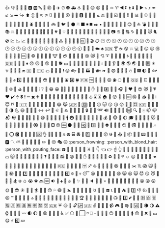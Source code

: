 <span title=":+1:">:+1:</span>
<span title=":-1:">:-1:</span>
<span title=":100:">:100:</span>
<span title=":1234:">:1234:</span>
<span title=":8ball:">:8ball:</span>
<span title=":a:">:a:</span>
<span title=":ab:">:ab:</span>
<span title=":abc:">:abc:</span>
<span title=":abcd:">:abcd:</span>
<span title=":accept:">:accept:</span>
<span title=":aerial_tramway:">:aerial_tramway:</span>
<span title=":airplane:">:airplane:</span>
<span title=":alarm_clock:">:alarm_clock:</span>
<span title=":alien:">:alien:</span>
<span title=":ambulance:">:ambulance:</span>
<span title=":anchor:">:anchor:</span>
<span title=":angel:">:angel:</span>
<span title=":anger:">:anger:</span>
<span title=":angry:">:angry:</span>
<span title=":anguished:">:anguished:</span>
<span title=":ant:">:ant:</span>
<span title=":apple:">:apple:</span>
<span title=":aquarius:">:aquarius:</span>
<span title=":aries:">:aries:</span>
<span title=":arrow_backward:">:arrow_backward:</span>
<span title=":arrow_double_down:">:arrow_double_down:</span>
<span title=":arrow_double_up:">:arrow_double_up:</span>
<span title=":arrow_down:">:arrow_down:</span>
<span title=":arrow_down_small:">:arrow_down_small:</span>
<span title=":arrow_forward:">:arrow_forward:</span>
<span title=":arrow_heading_down:">:arrow_heading_down:</span>
<span title=":arrow_heading_up:">:arrow_heading_up:</span>
<span title=":arrow_left:">:arrow_left:</span>
<span title=":arrow_lower_left:">:arrow_lower_left:</span>
<span title=":arrow_lower_right:">:arrow_lower_right:</span>
<span title=":arrow_right:">:arrow_right:</span>
<span title=":arrow_right_hook:">:arrow_right_hook:</span>
<span title=":arrow_up:">:arrow_up:</span>
<span title=":arrow_up_down:">:arrow_up_down:</span>
<span title=":arrow_up_small:">:arrow_up_small:</span>
<span title=":arrow_upper_left:">:arrow_upper_left:</span>
<span title=":arrow_upper_right:">:arrow_upper_right:</span>
<span title=":arrows_clockwise:">:arrows_clockwise:</span>
<span title=":arrows_counterclockwise:">:arrows_counterclockwise:</span>
<span title=":art:">:art:</span>
<span title=":articulated_lorry:">:articulated_lorry:</span>
<span title=":astonished:">:astonished:</span>
<span title=":athletic_shoe:">:athletic_shoe:</span>
<span title=":atm:">:atm:</span>
<span title=":b:">:b:</span>
<span title=":baby:">:baby:</span>
<span title=":baby_bottle:">:baby_bottle:</span>
<span title=":baby_chick:">:baby_chick:</span>
<span title=":baby_symbol:">:baby_symbol:</span>
<span title=":back:">:back:</span>
<span title=":baggage_claim:">:baggage_claim:</span>
<span title=":balloon:">:balloon:</span>
<span title=":ballot_box_with_check:">:ballot_box_with_check:</span>
<span title=":bamboo:">:bamboo:</span>
<span title=":banana:">:banana:</span>
<span title=":bangbang:">:bangbang:</span>
<span title=":bank:">:bank:</span>
<span title=":bar_chart:">:bar_chart:</span>
<span title=":barber:">:barber:</span>
<span title=":baseball:">:baseball:</span>
<span title=":basketball:">:basketball:</span>
<span title=":bath:">:bath:</span>
<span title=":bathtub:">:bathtub:</span>
<span title=":battery:">:battery:</span>
<span title=":bear:">:bear:</span>
<span title=":bee:">:bee:</span>
<span title=":beer:">:beer:</span>
<span title=":beers:">:beers:</span>
<span title=":beetle:">:beetle:</span>
<span title=":beginner:">:beginner:</span>
<span title=":bell:">:bell:</span>
<span title=":bento:">:bento:</span>
<span title=":bicyclist:">:bicyclist:</span>
<span title=":bike:">:bike:</span>
<span title=":bikini:">:bikini:</span>
<span title=":bird:">:bird:</span>
<span title=":birthday:">:birthday:</span>
<span title=":black_circle:">:black_circle:</span>
<span title=":black_joker:">:black_joker:</span>
<span title=":black_large_square:">:black_large_square:</span>
<span title=":black_medium_small_square:">:black_medium_small_square:</span>
<span title=":black_medium_square:">:black_medium_square:</span>
<span title=":black_nib:">:black_nib:</span>
<span title=":black_small_square:">:black_small_square:</span>
<span title=":black_square_button:">:black_square_button:</span>
<span title=":blossom:">:blossom:</span>
<span title=":blowfish:">:blowfish:</span>
<span title=":blue_book:">:blue_book:</span>
<span title=":blue_car:">:blue_car:</span>
<span title=":blue_heart:">:blue_heart:</span>
<span title=":blush:">:blush:</span>
<span title=":boar:">:boar:</span>
<span title=":boat:">:boat:</span>
<span title=":bomb:">:bomb:</span>
<span title=":book:">:book:</span>
<span title=":bookmark:">:bookmark:</span>
<span title=":bookmark_tabs:">:bookmark_tabs:</span>
<span title=":books:">:books:</span>
<span title=":boom:">:boom:</span>
<span title=":boot:">:boot:</span>
<span title=":bouquet:">:bouquet:</span>
<span title=":bow:">:bow:</span>
<span title=":bowling:">:bowling:</span>
<span title=":boy:">:boy:</span>
<span title=":bread:">:bread:</span>
<span title=":bride_with_veil:">:bride_with_veil:</span>
<span title=":bridge_at_night:">:bridge_at_night:</span>
<span title=":briefcase:">:briefcase:</span>
<span title=":broken_heart:">:broken_heart:</span>
<span title=":bug:">:bug:</span>
<span title=":bulb:">:bulb:</span>
<span title=":bullettrain_front:">:bullettrain_front:</span>
<span title=":bullettrain_side:">:bullettrain_side:</span>
<span title=":bus:">:bus:</span>
<span title=":busstop:">:busstop:</span>
<span title=":bust_in_silhouette:">:bust_in_silhouette:</span>
<span title=":busts_in_silhouette:">:busts_in_silhouette:</span>
<span title=":cactus:">:cactus:</span>
<span title=":cake:">:cake:</span>
<span title=":calendar:">:calendar:</span>
<span title=":calling:">:calling:</span>
<span title=":camel:">:camel:</span>
<span title=":camera:">:camera:</span>
<span title=":cancer:">:cancer:</span>
<span title=":candy:">:candy:</span>
<span title=":capital_abcd:">:capital_abcd:</span>
<span title=":capricorn:">:capricorn:</span>
<span title=":car:">:car:</span>
<span title=":card_index:">:card_index:</span>
<span title=":carousel_horse:">:carousel_horse:</span>
<span title=":cat:">:cat:</span>
<span title=":cat2:">:cat2:</span>
<span title=":cd:">:cd:</span>
<span title=":chart:">:chart:</span>
<span title=":chart_with_downwards_trend:">:chart_with_downwards_trend:</span>
<span title=":chart_with_upwards_trend:">:chart_with_upwards_trend:</span>
<span title=":checkered_flag:">:checkered_flag:</span>
<span title=":cherries:">:cherries:</span>
<span title=":cherry_blossom:">:cherry_blossom:</span>
<span title=":chestnut:">:chestnut:</span>
<span title=":chicken:">:chicken:</span>
<span title=":children_crossing:">:children_crossing:</span>
<span title=":chocolate_bar:">:chocolate_bar:</span>
<span title=":christmas_tree:">:christmas_tree:</span>
<span title=":church:">:church:</span>
<span title=":cinema:">:cinema:</span>
<span title=":circus_tent:">:circus_tent:</span>
<span title=":city_sunrise:">:city_sunrise:</span>
<span title=":city_sunset:">:city_sunset:</span>
<span title=":cl:">:cl:</span>
<span title=":clap:">:clap:</span>
<span title=":clapper:">:clapper:</span>
<span title=":clipboard:">:clipboard:</span>
<span title=":clock1:">:clock1:</span>
<span title=":clock10:">:clock10:</span>
<span title=":clock1030:">:clock1030:</span>
<span title=":clock11:">:clock11:</span>
<span title=":clock1130:">:clock1130:</span>
<span title=":clock12:">:clock12:</span>
<span title=":clock1230:">:clock1230:</span>
<span title=":clock130:">:clock130:</span>
<span title=":clock2:">:clock2:</span>
<span title=":clock230:">:clock230:</span>
<span title=":clock3:">:clock3:</span>
<span title=":clock330:">:clock330:</span>
<span title=":clock4:">:clock4:</span>
<span title=":clock430:">:clock430:</span>
<span title=":clock5:">:clock5:</span>
<span title=":clock530:">:clock530:</span>
<span title=":clock6:">:clock6:</span>
<span title=":clock630:">:clock630:</span>
<span title=":clock7:">:clock7:</span>
<span title=":clock730:">:clock730:</span>
<span title=":clock8:">:clock8:</span>
<span title=":clock830:">:clock830:</span>
<span title=":clock9:">:clock9:</span>
<span title=":clock930:">:clock930:</span>
<span title=":closed_book:">:closed_book:</span>
<span title=":closed_lock_with_key:">:closed_lock_with_key:</span>
<span title=":closed_umbrella:">:closed_umbrella:</span>
<span title=":cloud:">:cloud:</span>
<span title=":clubs:">:clubs:</span>
<span title=":cn:">:cn:</span>
<span title=":cocktail:">:cocktail:</span>
<span title=":coffee:">:coffee:</span>
<span title=":cold_sweat:">:cold_sweat:</span>
<span title=":collision:">:collision:</span>
<span title=":computer:">:computer:</span>
<span title=":confetti_ball:">:confetti_ball:</span>
<span title=":confounded:">:confounded:</span>
<span title=":confused:">:confused:</span>
<span title=":congratulations:">:congratulations:</span>
<span title=":construction:">:construction:</span>
<span title=":construction_worker:">:construction_worker:</span>
<span title=":convenience_store:">:convenience_store:</span>
<span title=":cookie:">:cookie:</span>
<span title=":cool:">:cool:</span>
<span title=":cop:">:cop:</span>
<span title=":copyright:">:copyright:</span>
<span title=":corn:">:corn:</span>
<span title=":couple:">:couple:</span>
<span title=":couple_with_heart:">:couple_with_heart:</span>
<span title=":couplekiss:">:couplekiss:</span>
<span title=":cow:">:cow:</span>
<span title=":cow2:">:cow2:</span>
<span title=":credit_card:">:credit_card:</span>
<span title=":crescent_moon:">:crescent_moon:</span>
<span title=":crocodile:">:crocodile:</span>
<span title=":crossed_flags:">:crossed_flags:</span>
<span title=":crown:">:crown:</span>
<span title=":cry:">:cry:</span>
<span title=":crying_cat_face:">:crying_cat_face:</span>
<span title=":crystal_ball:">:crystal_ball:</span>
<span title=":cupid:">:cupid:</span>
<span title=":curly_loop:">:curly_loop:</span>
<span title=":currency_exchange:">:currency_exchange:</span>
<span title=":curry:">:curry:</span>
<span title=":custard:">:custard:</span>
<span title=":customs:">:customs:</span>
<span title=":cyclone:">:cyclone:</span>
<span title=":dancer:">:dancer:</span>
<span title=":dancers:">:dancers:</span>
<span title=":dango:">:dango:</span>
<span title=":dart:">:dart:</span>
<span title=":dash:">:dash:</span>
<span title=":date:">:date:</span>
<span title=":de:">:de:</span>
<span title=":deciduous_tree:">:deciduous_tree:</span>
<span title=":department_store:">:department_store:</span>
<span title=":diamond_shape_with_a_dot_inside:">:diamond_shape_with_a_dot_inside:</span>
<span title=":diamonds:">:diamonds:</span>
<span title=":disappointed:">:disappointed:</span>
<span title=":disappointed_relieved:">:disappointed_relieved:</span>
<span title=":dizzy:">:dizzy:</span>
<span title=":dizzy_face:">:dizzy_face:</span>
<span title=":do_not_litter:">:do_not_litter:</span>
<span title=":dog:">:dog:</span>
<span title=":dog2:">:dog2:</span>
<span title=":dollar:">:dollar:</span>
<span title=":dolls:">:dolls:</span>
<span title=":dolphin:">:dolphin:</span>
<span title=":door:">:door:</span>
<span title=":doughnut:">:doughnut:</span>
<span title=":dragon:">:dragon:</span>
<span title=":dragon_face:">:dragon_face:</span>
<span title=":dress:">:dress:</span>
<span title=":dromedary_camel:">:dromedary_camel:</span>
<span title=":droplet:">:droplet:</span>
<span title=":dvd:">:dvd:</span>
<span title=":e-mail:">:e-mail:</span>
<span title=":ear:">:ear:</span>
<span title=":ear_of_rice:">:ear_of_rice:</span>
<span title=":earth_africa:">:earth_africa:</span>
<span title=":earth_americas:">:earth_americas:</span>
<span title=":earth_asia:">:earth_asia:</span>
<span title=":egg:">:egg:</span>
<span title=":eggplant:">:eggplant:</span>
<span title=":eight:">:eight:</span>
<span title=":eight_pointed_black_star:">:eight_pointed_black_star:</span>
<span title=":eight_spoked_asterisk:">:eight_spoked_asterisk:</span>
<span title=":electric_plug:">:electric_plug:</span>
<span title=":elephant:">:elephant:</span>
<span title=":email:">:email:</span>
<span title=":end:">:end:</span>
<span title=":envelope:">:envelope:</span>
<span title=":envelope_with_arrow:">:envelope_with_arrow:</span>
<span title=":es:">:es:</span>
<span title=":euro:">:euro:</span>
<span title=":european_castle:">:european_castle:</span>
<span title=":european_post_office:">:european_post_office:</span>
<span title=":evergreen_tree:">:evergreen_tree:</span>
<span title=":exclamation:">:exclamation:</span>
<span title=":expressionless:">:expressionless:</span>
<span title=":eyeglasses:">:eyeglasses:</span>
<span title=":eyes:">:eyes:</span>
<span title=":facepunch:">:facepunch:</span>
<span title=":factory:">:factory:</span>
<span title=":fallen_leaf:">:fallen_leaf:</span>
<span title=":family:">:family:</span>
<span title=":fast_forward:">:fast_forward:</span>
<span title=":fax:">:fax:</span>
<span title=":fearful:">:fearful:</span>
<span title=":feet:">:feet:</span>
<span title=":ferris_wheel:">:ferris_wheel:</span>
<span title=":file_folder:">:file_folder:</span>
<span title=":fire:">:fire:</span>
<span title=":fire_engine:">:fire_engine:</span>
<span title=":fireworks:">:fireworks:</span>
<span title=":first_quarter_moon:">:first_quarter_moon:</span>
<span title=":first_quarter_moon_with_face:">:first_quarter_moon_with_face:</span>
<span title=":fish:">:fish:</span>
<span title=":fish_cake:">:fish_cake:</span>
<span title=":fishing_pole_and_fish:">:fishing_pole_and_fish:</span>
<span title=":fist:">:fist:</span>
<span title=":five:">:five:</span>
<span title=":flags:">:flags:</span>
<span title=":flashlight:">:flashlight:</span>
<span title=":flipper:">:flipper:</span>
<span title=":floppy_disk:">:floppy_disk:</span>
<span title=":flower_playing_cards:">:flower_playing_cards:</span>
<span title=":flushed:">:flushed:</span>
<span title=":foggy:">:foggy:</span>
<span title=":football:">:football:</span>
<span title=":footprints:">:footprints:</span>
<span title=":fork_and_knife:">:fork_and_knife:</span>
<span title=":fountain:">:fountain:</span>
<span title=":four:">:four:</span>
<span title=":four_leaf_clover:">:four_leaf_clover:</span>
<span title=":fr:">:fr:</span>
<span title=":free:">:free:</span>
<span title=":fried_shrimp:">:fried_shrimp:</span>
<span title=":fries:">:fries:</span>
<span title=":frog:">:frog:</span>
<span title=":frowning:">:frowning:</span>
<span title=":fuelpump:">:fuelpump:</span>
<span title=":full_moon:">:full_moon:</span>
<span title=":full_moon_with_face:">:full_moon_with_face:</span>
<span title=":game_die:">:game_die:</span>
<span title=":gb:">:gb:</span>
<span title=":gem:">:gem:</span>
<span title=":gemini:">:gemini:</span>
<span title=":ghost:">:ghost:</span>
<span title=":gift:">:gift:</span>
<span title=":gift_heart:">:gift_heart:</span>
<span title=":girl:">:girl:</span>
<span title=":globe_with_meridians:">:globe_with_meridians:</span>
<span title=":goat:">:goat:</span>
<span title=":golf:">:golf:</span>
<span title=":grapes:">:grapes:</span>
<span title=":green_apple:">:green_apple:</span>
<span title=":green_book:">:green_book:</span>
<span title=":green_heart:">:green_heart:</span>
<span title=":grey_exclamation:">:grey_exclamation:</span>
<span title=":grey_question:">:grey_question:</span>
<span title=":grimacing:">:grimacing:</span>
<span title=":grin:">:grin:</span>
<span title=":grinning:">:grinning:</span>
<span title=":guardsman:">:guardsman:</span>
<span title=":guitar:">:guitar:</span>
<span title=":gun:">:gun:</span>
<span title=":haircut:">:haircut:</span>
<span title=":hamburger:">:hamburger:</span>
<span title=":hammer:">:hammer:</span>
<span title=":hamster:">:hamster:</span>
<span title=":hand:">:hand:</span>
<span title=":handbag:">:handbag:</span>
<span title=":hankey:">:hankey:</span>
<span title=":hash:">:hash:</span>
<span title=":hatched_chick:">:hatched_chick:</span>
<span title=":hatching_chick:">:hatching_chick:</span>
<span title=":headphones:">:headphones:</span>
<span title=":hear_no_evil:">:hear_no_evil:</span>
<span title=":heart:">:heart:</span>
<span title=":heart_decoration:">:heart_decoration:</span>
<span title=":heart_eyes:">:heart_eyes:</span>
<span title=":heart_eyes_cat:">:heart_eyes_cat:</span>
<span title=":heartbeat:">:heartbeat:</span>
<span title=":heartpulse:">:heartpulse:</span>
<span title=":hearts:">:hearts:</span>
<span title=":heavy_check_mark:">:heavy_check_mark:</span>
<span title=":heavy_division_sign:">:heavy_division_sign:</span>
<span title=":heavy_dollar_sign:">:heavy_dollar_sign:</span>
<span title=":heavy_exclamation_mark:">:heavy_exclamation_mark:</span>
<span title=":heavy_minus_sign:">:heavy_minus_sign:</span>
<span title=":heavy_multiplication_x:">:heavy_multiplication_x:</span>
<span title=":heavy_plus_sign:">:heavy_plus_sign:</span>
<span title=":helicopter:">:helicopter:</span>
<span title=":herb:">:herb:</span>
<span title=":hibiscus:">:hibiscus:</span>
<span title=":high_brightness:">:high_brightness:</span>
<span title=":high_heel:">:high_heel:</span>
<span title=":hocho:">:hocho:</span>
<span title=":honey_pot:">:honey_pot:</span>
<span title=":honeybee:">:honeybee:</span>
<span title=":horse:">:horse:</span>
<span title=":horse_racing:">:horse_racing:</span>
<span title=":hospital:">:hospital:</span>
<span title=":hotel:">:hotel:</span>
<span title=":hotsprings:">:hotsprings:</span>
<span title=":hourglass:">:hourglass:</span>
<span title=":hourglass_flowing_sand:">:hourglass_flowing_sand:</span>
<span title=":house:">:house:</span>
<span title=":house_with_garden:">:house_with_garden:</span>
<span title=":hushed:">:hushed:</span>
<span title=":ice_cream:">:ice_cream:</span>
<span title=":icecream:">:icecream:</span>
<span title=":id:">:id:</span>
<span title=":ideograph_advantage:">:ideograph_advantage:</span>
<span title=":imp:">:imp:</span>
<span title=":inbox_tray:">:inbox_tray:</span>
<span title=":incoming_envelope:">:incoming_envelope:</span>
<span title=":information_desk_person:">:information_desk_person:</span>
<span title=":information_source:">:information_source:</span>
<span title=":innocent:">:innocent:</span>
<span title=":interrobang:">:interrobang:</span>
<span title=":iphone:">:iphone:</span>
<span title=":it:">:it:</span>
<span title=":izakaya_lantern:">:izakaya_lantern:</span>
<span title=":jack_o_lantern:">:jack_o_lantern:</span>
<span title=":japan:">:japan:</span>
<span title=":japanese_castle:">:japanese_castle:</span>
<span title=":japanese_goblin:">:japanese_goblin:</span>
<span title=":japanese_ogre:">:japanese_ogre:</span>
<span title=":jeans:">:jeans:</span>
<span title=":joy:">:joy:</span>
<span title=":joy_cat:">:joy_cat:</span>
<span title=":jp:">:jp:</span>
<span title=":key:">:key:</span>
<span title=":keycap_ten:">:keycap_ten:</span>
<span title=":kimono:">:kimono:</span>
<span title=":kiss:">:kiss:</span>
<span title=":kissing:">:kissing:</span>
<span title=":kissing_cat:">:kissing_cat:</span>
<span title=":kissing_closed_eyes:">:kissing_closed_eyes:</span>
<span title=":kissing_heart:">:kissing_heart:</span>
<span title=":kissing_smiling_eyes:">:kissing_smiling_eyes:</span>
<span title=":knife:">:knife:</span>
<span title=":koala:">:koala:</span>
<span title=":koko:">:koko:</span>
<span title=":kr:">:kr:</span>
<span title=":lantern:">:lantern:</span>
<span title=":large_blue_circle:">:large_blue_circle:</span>
<span title=":large_blue_diamond:">:large_blue_diamond:</span>
<span title=":large_orange_diamond:">:large_orange_diamond:</span>
<span title=":last_quarter_moon:">:last_quarter_moon:</span>
<span title=":last_quarter_moon_with_face:">:last_quarter_moon_with_face:</span>
<span title=":laughing:">:laughing:</span>
<span title=":leaves:">:leaves:</span>
<span title=":ledger:">:ledger:</span>
<span title=":left_luggage:">:left_luggage:</span>
<span title=":left_right_arrow:">:left_right_arrow:</span>
<span title=":leftwards_arrow_with_hook:">:leftwards_arrow_with_hook:</span>
<span title=":lemon:">:lemon:</span>
<span title=":leo:">:leo:</span>
<span title=":leopard:">:leopard:</span>
<span title=":libra:">:libra:</span>
<span title=":light_rail:">:light_rail:</span>
<span title=":link:">:link:</span>
<span title=":lips:">:lips:</span>
<span title=":lipstick:">:lipstick:</span>
<span title=":lock:">:lock:</span>
<span title=":lock_with_ink_pen:">:lock_with_ink_pen:</span>
<span title=":lollipop:">:lollipop:</span>
<span title=":loop:">:loop:</span>
<span title=":loud_sound:">:loud_sound:</span>
<span title=":loudspeaker:">:loudspeaker:</span>
<span title=":love_hotel:">:love_hotel:</span>
<span title=":love_letter:">:love_letter:</span>
<span title=":low_brightness:">:low_brightness:</span>
<span title=":m:">:m:</span>
<span title=":mag:">:mag:</span>
<span title=":mag_right:">:mag_right:</span>
<span title=":mahjong:">:mahjong:</span>
<span title=":mailbox:">:mailbox:</span>
<span title=":mailbox_closed:">:mailbox_closed:</span>
<span title=":mailbox_with_mail:">:mailbox_with_mail:</span>
<span title=":mailbox_with_no_mail:">:mailbox_with_no_mail:</span>
<span title=":man:">:man:</span>
<span title=":man_with_gua_pi_mao:">:man_with_gua_pi_mao:</span>
<span title=":man_with_turban:">:man_with_turban:</span>
<span title=":mans_shoe:">:mans_shoe:</span>
<span title=":maple_leaf:">:maple_leaf:</span>
<span title=":mask:">:mask:</span>
<span title=":massage:">:massage:</span>
<span title=":meat_on_bone:">:meat_on_bone:</span>
<span title=":mega:">:mega:</span>
<span title=":melon:">:melon:</span>
<span title=":memo:">:memo:</span>
<span title=":mens:">:mens:</span>
<span title=":metro:">:metro:</span>
<span title=":microphone:">:microphone:</span>
<span title=":microscope:">:microscope:</span>
<span title=":milky_way:">:milky_way:</span>
<span title=":minibus:">:minibus:</span>
<span title=":minidisc:">:minidisc:</span>
<span title=":mobile_phone_off:">:mobile_phone_off:</span>
<span title=":money_with_wings:">:money_with_wings:</span>
<span title=":moneybag:">:moneybag:</span>
<span title=":monkey:">:monkey:</span>
<span title=":monkey_face:">:monkey_face:</span>
<span title=":monorail:">:monorail:</span>
<span title=":moon:">:moon:</span>
<span title=":mortar_board:">:mortar_board:</span>
<span title=":mount_fuji:">:mount_fuji:</span>
<span title=":mountain_bicyclist:">:mountain_bicyclist:</span>
<span title=":mountain_cableway:">:mountain_cableway:</span>
<span title=":mountain_railway:">:mountain_railway:</span>
<span title=":mouse:">:mouse:</span>
<span title=":mouse2:">:mouse2:</span>
<span title=":movie_camera:">:movie_camera:</span>
<span title=":moyai:">:moyai:</span>
<span title=":muscle:">:muscle:</span>
<span title=":mushroom:">:mushroom:</span>
<span title=":musical_keyboard:">:musical_keyboard:</span>
<span title=":musical_note:">:musical_note:</span>
<span title=":musical_score:">:musical_score:</span>
<span title=":mute:">:mute:</span>
<span title=":nail_care:">:nail_care:</span>
<span title=":name_badge:">:name_badge:</span>
<span title=":necktie:">:necktie:</span>
<span title=":negative_squared_cross_mark:">:negative_squared_cross_mark:</span>
<span title=":neutral_face:">:neutral_face:</span>
<span title=":new:">:new:</span>
<span title=":new_moon:">:new_moon:</span>
<span title=":new_moon_with_face:">:new_moon_with_face:</span>
<span title=":newspaper:">:newspaper:</span>
<span title=":ng:">:ng:</span>
<span title=":night_with_stars:">:night_with_stars:</span>
<span title=":nine:">:nine:</span>
<span title=":no_bell:">:no_bell:</span>
<span title=":no_bicycles:">:no_bicycles:</span>
<span title=":no_entry:">:no_entry:</span>
<span title=":no_entry_sign:">:no_entry_sign:</span>
<span title=":no_good:">:no_good:</span>
<span title=":no_mobile_phones:">:no_mobile_phones:</span>
<span title=":no_mouth:">:no_mouth:</span>
<span title=":no_pedestrians:">:no_pedestrians:</span>
<span title=":no_smoking:">:no_smoking:</span>
<span title=":non-potable_water:">:non-potable_water:</span>
<span title=":nose:">:nose:</span>
<span title=":notebook:">:notebook:</span>
<span title=":notebook_with_decorative_cover:">:notebook_with_decorative_cover:</span>
<span title=":notes:">:notes:</span>
<span title=":nut_and_bolt:">:nut_and_bolt:</span>
<span title=":o:">:o:</span>
<span title=":o2:">:o2:</span>
<span title=":ocean:">:ocean:</span>
<span title=":octopus:">:octopus:</span>
<span title=":oden:">:oden:</span>
<span title=":office:">:office:</span>
<span title=":ok:">:ok:</span>
<span title=":ok_hand:">:ok_hand:</span>
<span title=":ok_woman:">:ok_woman:</span>
<span title=":older_man:">:older_man:</span>
<span title=":older_woman:">:older_woman:</span>
<span title=":on:">:on:</span>
<span title=":oncoming_automobile:">:oncoming_automobile:</span>
<span title=":oncoming_bus:">:oncoming_bus:</span>
<span title=":oncoming_police_car:">:oncoming_police_car:</span>
<span title=":oncoming_taxi:">:oncoming_taxi:</span>
<span title=":one:">:one:</span>
<span title=":open_book:">:open_book:</span>
<span title=":open_file_folder:">:open_file_folder:</span>
<span title=":open_hands:">:open_hands:</span>
<span title=":open_mouth:">:open_mouth:</span>
<span title=":ophiuchus:">:ophiuchus:</span>
<span title=":orange_book:">:orange_book:</span>
<span title=":outbox_tray:">:outbox_tray:</span>
<span title=":ox:">:ox:</span>
<span title=":package:">:package:</span>
<span title=":page_facing_up:">:page_facing_up:</span>
<span title=":page_with_curl:">:page_with_curl:</span>
<span title=":pager:">:pager:</span>
<span title=":palm_tree:">:palm_tree:</span>
<span title=":panda_face:">:panda_face:</span>
<span title=":paperclip:">:paperclip:</span>
<span title=":parking:">:parking:</span>
<span title=":part_alternation_mark:">:part_alternation_mark:</span>
<span title=":partly_sunny:">:partly_sunny:</span>
<span title=":passport_control:">:passport_control:</span>
<span title=":paw_prints:">:paw_prints:</span>
<span title=":peach:">:peach:</span>
<span title=":pear:">:pear:</span>
<span title=":pencil:">:pencil:</span>
<span title=":pencil2:">:pencil2:</span>
<span title=":penguin:">:penguin:</span>
<span title=":pensive:">:pensive:</span>
<span title=":performing_arts:">:performing_arts:</span>
<span title=":persevere:">:persevere:</span>
<span title=":person_frowning:">:person_frowning:</span>
<span title=":person_with_blond_hair:">:person_with_blond_hair:</span>
<span title=":person_with_pouting_face:">:person_with_pouting_face:</span>
<span title=":phone:">:phone:</span>
<span title=":pig:">:pig:</span>
<span title=":pig2:">:pig2:</span>
<span title=":pig_nose:">:pig_nose:</span>
<span title=":pill:">:pill:</span>
<span title=":pineapple:">:pineapple:</span>
<span title=":pisces:">:pisces:</span>
<span title=":pizza:">:pizza:</span>
<span title=":point_down:">:point_down:</span>
<span title=":point_left:">:point_left:</span>
<span title=":point_right:">:point_right:</span>
<span title=":point_up:">:point_up:</span>
<span title=":point_up_2:">:point_up_2:</span>
<span title=":police_car:">:police_car:</span>
<span title=":poodle:">:poodle:</span>
<span title=":poop:">:poop:</span>
<span title=":post_office:">:post_office:</span>
<span title=":postal_horn:">:postal_horn:</span>
<span title=":postbox:">:postbox:</span>
<span title=":potable_water:">:potable_water:</span>
<span title=":pouch:">:pouch:</span>
<span title=":poultry_leg:">:poultry_leg:</span>
<span title=":pound:">:pound:</span>
<span title=":pouting_cat:">:pouting_cat:</span>
<span title=":pray:">:pray:</span>
<span title=":princess:">:princess:</span>
<span title=":punch:">:punch:</span>
<span title=":purple_heart:">:purple_heart:</span>
<span title=":purse:">:purse:</span>
<span title=":pushpin:">:pushpin:</span>
<span title=":put_litter_in_its_place:">:put_litter_in_its_place:</span>
<span title=":question:">:question:</span>
<span title=":rabbit:">:rabbit:</span>
<span title=":rabbit2:">:rabbit2:</span>
<span title=":racehorse:">:racehorse:</span>
<span title=":radio:">:radio:</span>
<span title=":radio_button:">:radio_button:</span>
<span title=":rage:">:rage:</span>
<span title=":railway_car:">:railway_car:</span>
<span title=":rainbow:">:rainbow:</span>
<span title=":raised_hand:">:raised_hand:</span>
<span title=":raised_hands:">:raised_hands:</span>
<span title=":raising_hand:">:raising_hand:</span>
<span title=":ram:">:ram:</span>
<span title=":ramen:">:ramen:</span>
<span title=":rat:">:rat:</span>
<span title=":recycle:">:recycle:</span>
<span title=":red_car:">:red_car:</span>
<span title=":red_circle:">:red_circle:</span>
<span title=":registered:">:registered:</span>
<span title=":relaxed:">:relaxed:</span>
<span title=":relieved:">:relieved:</span>
<span title=":repeat:">:repeat:</span>
<span title=":repeat_one:">:repeat_one:</span>
<span title=":restroom:">:restroom:</span>
<span title=":revolving_hearts:">:revolving_hearts:</span>
<span title=":rewind:">:rewind:</span>
<span title=":ribbon:">:ribbon:</span>
<span title=":rice:">:rice:</span>
<span title=":rice_ball:">:rice_ball:</span>
<span title=":rice_cracker:">:rice_cracker:</span>
<span title=":rice_scene:">:rice_scene:</span>
<span title=":ring:">:ring:</span>
<span title=":rocket:">:rocket:</span>
<span title=":roller_coaster:">:roller_coaster:</span>
<span title=":rooster:">:rooster:</span>
<span title=":rose:">:rose:</span>
<span title=":rotating_light:">:rotating_light:</span>
<span title=":round_pushpin:">:round_pushpin:</span>
<span title=":rowboat:">:rowboat:</span>
<span title=":ru:">:ru:</span>
<span title=":rugby_football:">:rugby_football:</span>
<span title=":runner:">:runner:</span>
<span title=":running:">:running:</span>
<span title=":running_shirt_with_sash:">:running_shirt_with_sash:</span>
<span title=":sa:">:sa:</span>
<span title=":sagittarius:">:sagittarius:</span>
<span title=":sailboat:">:sailboat:</span>
<span title=":sake:">:sake:</span>
<span title=":sandal:">:sandal:</span>
<span title=":santa:">:santa:</span>
<span title=":satellite:">:satellite:</span>
<span title=":satisfied:">:satisfied:</span>
<span title=":saxophone:">:saxophone:</span>
<span title=":school:">:school:</span>
<span title=":school_satchel:">:school_satchel:</span>
<span title=":scissors:">:scissors:</span>
<span title=":scorpius:">:scorpius:</span>
<span title=":scream:">:scream:</span>
<span title=":scream_cat:">:scream_cat:</span>
<span title=":scroll:">:scroll:</span>
<span title=":seat:">:seat:</span>
<span title=":secret:">:secret:</span>
<span title=":see_no_evil:">:see_no_evil:</span>
<span title=":seedling:">:seedling:</span>
<span title=":seven:">:seven:</span>
<span title=":shaved_ice:">:shaved_ice:</span>
<span title=":sheep:">:sheep:</span>
<span title=":shell:">:shell:</span>
<span title=":ship:">:ship:</span>
<span title=":shirt:">:shirt:</span>
<span title=":shit:">:shit:</span>
<span title=":shoe:">:shoe:</span>
<span title=":shower:">:shower:</span>
<span title=":signal_strength:">:signal_strength:</span>
<span title=":six:">:six:</span>
<span title=":six_pointed_star:">:six_pointed_star:</span>
<span title=":ski:">:ski:</span>
<span title=":skull:">:skull:</span>
<span title=":sleeping:">:sleeping:</span>
<span title=":sleepy:">:sleepy:</span>
<span title=":slot_machine:">:slot_machine:</span>
<span title=":small_blue_diamond:">:small_blue_diamond:</span>
<span title=":small_orange_diamond:">:small_orange_diamond:</span>
<span title=":small_red_triangle:">:small_red_triangle:</span>
<span title=":small_red_triangle_down:">:small_red_triangle_down:</span>
<span title=":smile:">:smile:</span>
<span title=":smile_cat:">:smile_cat:</span>
<span title=":smiley:">:smiley:</span>
<span title=":smiley_cat:">:smiley_cat:</span>
<span title=":smiling_imp:">:smiling_imp:</span>
<span title=":smirk:">:smirk:</span>
<span title=":smirk_cat:">:smirk_cat:</span>
<span title=":smoking:">:smoking:</span>
<span title=":snail:">:snail:</span>
<span title=":snake:">:snake:</span>
<span title=":snowboarder:">:snowboarder:</span>
<span title=":snowflake:">:snowflake:</span>
<span title=":snowman:">:snowman:</span>
<span title=":sob:">:sob:</span>
<span title=":soccer:">:soccer:</span>
<span title=":soon:">:soon:</span>
<span title=":sos:">:sos:</span>
<span title=":sound:">:sound:</span>
<span title=":space_invader:">:space_invader:</span>
<span title=":spades:">:spades:</span>
<span title=":spaghetti:">:spaghetti:</span>
<span title=":sparkle:">:sparkle:</span>
<span title=":sparkler:">:sparkler:</span>
<span title=":sparkles:">:sparkles:</span>
<span title=":sparkling_heart:">:sparkling_heart:</span>
<span title=":speak_no_evil:">:speak_no_evil:</span>
<span title=":speaker:">:speaker:</span>
<span title=":speech_balloon:">:speech_balloon:</span>
<span title=":speedboat:">:speedboat:</span>
<span title=":star:">:star:</span>
<span title=":star2:">:star2:</span>
<span title=":stars:">:stars:</span>
<span title=":station:">:station:</span>
<span title=":statue_of_liberty:">:statue_of_liberty:</span>
<span title=":steam_locomotive:">:steam_locomotive:</span>
<span title=":stew:">:stew:</span>
<span title=":straight_ruler:">:straight_ruler:</span>
<span title=":strawberry:">:strawberry:</span>
<span title=":stuck_out_tongue:">:stuck_out_tongue:</span>
<span title=":stuck_out_tongue_closed_eyes:">:stuck_out_tongue_closed_eyes:</span>
<span title=":stuck_out_tongue_winking_eye:">:stuck_out_tongue_winking_eye:</span>
<span title=":sun_with_face:">:sun_with_face:</span>
<span title=":sunflower:">:sunflower:</span>
<span title=":sunglasses:">:sunglasses:</span>
<span title=":sunny:">:sunny:</span>
<span title=":sunrise:">:sunrise:</span>
<span title=":sunrise_over_mountains:">:sunrise_over_mountains:</span>
<span title=":surfer:">:surfer:</span>
<span title=":sushi:">:sushi:</span>
<span title=":suspension_railway:">:suspension_railway:</span>
<span title=":sweat:">:sweat:</span>
<span title=":sweat_drops:">:sweat_drops:</span>
<span title=":sweat_smile:">:sweat_smile:</span>
<span title=":sweet_potato:">:sweet_potato:</span>
<span title=":swimmer:">:swimmer:</span>
<span title=":symbols:">:symbols:</span>
<span title=":syringe:">:syringe:</span>
<span title=":tada:">:tada:</span>
<span title=":tanabata_tree:">:tanabata_tree:</span>
<span title=":tangerine:">:tangerine:</span>
<span title=":taurus:">:taurus:</span>
<span title=":taxi:">:taxi:</span>
<span title=":tea:">:tea:</span>
<span title=":telephone:">:telephone:</span>
<span title=":telephone_receiver:">:telephone_receiver:</span>
<span title=":telescope:">:telescope:</span>
<span title=":tennis:">:tennis:</span>
<span title=":tent:">:tent:</span>
<span title=":thought_balloon:">:thought_balloon:</span>
<span title=":three:">:three:</span>
<span title=":thumbsdown:">:thumbsdown:</span>
<span title=":thumbsup:">:thumbsup:</span>
<span title=":ticket:">:ticket:</span>
<span title=":tiger:">:tiger:</span>
<span title=":tiger2:">:tiger2:</span>
<span title=":tired_face:">:tired_face:</span>
<span title=":tm:">:tm:</span>
<span title=":toilet:">:toilet:</span>
<span title=":tokyo_tower:">:tokyo_tower:</span>
<span title=":tomato:">:tomato:</span>
<span title=":tongue:">:tongue:</span>
<span title=":top:">:top:</span>
<span title=":tophat:">:tophat:</span>
<span title=":tractor:">:tractor:</span>
<span title=":traffic_light:">:traffic_light:</span>
<span title=":train:">:train:</span>
<span title=":train2:">:train2:</span>
<span title=":tram:">:tram:</span>
<span title=":triangular_flag_on_post:">:triangular_flag_on_post:</span>
<span title=":triangular_ruler:">:triangular_ruler:</span>
<span title=":trident:">:trident:</span>
<span title=":triumph:">:triumph:</span>
<span title=":trolleybus:">:trolleybus:</span>
<span title=":trophy:">:trophy:</span>
<span title=":tropical_drink:">:tropical_drink:</span>
<span title=":tropical_fish:">:tropical_fish:</span>
<span title=":truck:">:truck:</span>
<span title=":trumpet:">:trumpet:</span>
<span title=":tshirt:">:tshirt:</span>
<span title=":tulip:">:tulip:</span>
<span title=":turtle:">:turtle:</span>
<span title=":tv:">:tv:</span>
<span title=":twisted_rightwards_arrows:">:twisted_rightwards_arrows:</span>
<span title=":two:">:two:</span>
<span title=":two_hearts:">:two_hearts:</span>
<span title=":two_men_holding_hands:">:two_men_holding_hands:</span>
<span title=":two_women_holding_hands:">:two_women_holding_hands:</span>
<span title=":u5272:">:u5272:</span>
<span title=":u5408:">:u5408:</span>
<span title=":u55b6:">:u55b6:</span>
<span title=":u6307:">:u6307:</span>
<span title=":u6708:">:u6708:</span>
<span title=":u6709:">:u6709:</span>
<span title=":u6e80:">:u6e80:</span>
<span title=":u7121:">:u7121:</span>
<span title=":u7533:">:u7533:</span>
<span title=":u7981:">:u7981:</span>
<span title=":u7a7a:">:u7a7a:</span>
<span title=":uk:">:uk:</span>
<span title=":umbrella:">:umbrella:</span>
<span title=":unamused:">:unamused:</span>
<span title=":underage:">:underage:</span>
<span title=":unlock:">:unlock:</span>
<span title=":up:">:up:</span>
<span title=":us:">:us:</span>
<span title=":v:">:v:</span>
<span title=":vertical_traffic_light:">:vertical_traffic_light:</span>
<span title=":vhs:">:vhs:</span>
<span title=":vibration_mode:">:vibration_mode:</span>
<span title=":video_camera:">:video_camera:</span>
<span title=":video_game:">:video_game:</span>
<span title=":violin:">:violin:</span>
<span title=":virgo:">:virgo:</span>
<span title=":volcano:">:volcano:</span>
<span title=":vs:">:vs:</span>
<span title=":walking:">:walking:</span>
<span title=":waning_crescent_moon:">:waning_crescent_moon:</span>
<span title=":waning_gibbous_moon:">:waning_gibbous_moon:</span>
<span title=":warning:">:warning:</span>
<span title=":watch:">:watch:</span>
<span title=":water_buffalo:">:water_buffalo:</span>
<span title=":watermelon:">:watermelon:</span>
<span title=":wave:">:wave:</span>
<span title=":wavy_dash:">:wavy_dash:</span>
<span title=":waxing_crescent_moon:">:waxing_crescent_moon:</span>
<span title=":waxing_gibbous_moon:">:waxing_gibbous_moon:</span>
<span title=":wc:">:wc:</span>
<span title=":weary:">:weary:</span>
<span title=":wedding:">:wedding:</span>
<span title=":whale:">:whale:</span>
<span title=":whale2:">:whale2:</span>
<span title=":wheelchair:">:wheelchair:</span>
<span title=":white_check_mark:">:white_check_mark:</span>
<span title=":white_circle:">:white_circle:</span>
<span title=":white_flower:">:white_flower:</span>
<span title=":white_large_square:">:white_large_square:</span>
<span title=":white_medium_small_square:">:white_medium_small_square:</span>
<span title=":white_medium_square:">:white_medium_square:</span>
<span title=":white_small_square:">:white_small_square:</span>
<span title=":white_square_button:">:white_square_button:</span>
<span title=":wind_chime:">:wind_chime:</span>
<span title=":wine_glass:">:wine_glass:</span>
<span title=":wink:">:wink:</span>
<span title=":wolf:">:wolf:</span>
<span title=":woman:">:woman:</span>
<span title=":womans_clothes:">:womans_clothes:</span>
<span title=":womans_hat:">:womans_hat:</span>
<span title=":womens:">:womens:</span>
<span title=":worried:">:worried:</span>
<span title=":wrench:">:wrench:</span>
<span title=":x:">:x:</span>
<span title=":yellow_heart:">:yellow_heart:</span>
<span title=":yen:">:yen:</span>
<span title=":yum:">:yum:</span>
<span title=":zap:">:zap:</span>
<span title=":zero:">:zero:</span>
<span title=":zzz:">:zzz:</span>
